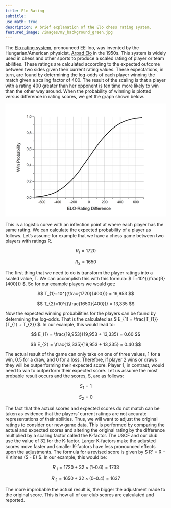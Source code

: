 ```yaml
---
title: Elo Rating
subtitle:
use_math: true
description: A brief explanation of the Elo chess rating system.
featured_image: /images/my_background_green.jpg
---
```


The [Elo rating system](https://en.wikipedia.org/wiki/Elo_rating_system), pronounced EE-loo, was invented by the Hungarian/American physicist, [Arpad Elo](https://en.wikipedia.org/wiki/Arpad_Elo) in the 1950s. This system is widely used in chess and other sports to produce a scaled rating of player or team abilities. These ratings are calculated according to the expected outcome between two sides given their current rating values. These expectations, in turn, are found by determining the log-odds of each player winning the match given a scaling factor of 400. The result of the scaling is that a player with a rating 400 greater than her opponent is ten time more likely to win than the other way around. When the probability of winning is plotted versus difference in rating scores, we get the graph shown below.

![a plot of winning probabilities vs score differential](images/elo.jpg)

This is a logistic curve with an inflection point at where each player has the same rating. We can calculate the expected probability of a player as follows. Let’s assume for example that we have a chess game between two players with ratings R.

$$ R_{1} = 1720 $$

$$ R_{2} = 1650 $$

The first thing that we need to do is transform the player ratings into a scaled value, T. We can accomplish this with this formula: $ T=10^{(\frac{R}{400})} $. So for our example players we would get:

$$ T_{1}=10^{(\frac{1720}{400})} = 19,953 $$

$$ T_{2}=10^{(\frac{1650}{400})} = 13,335 $$

Now the expected winning probabilities for the players can be found by determining the log-odds. That is the calculated as $ E_{1} = \frac{T_{1}}{T_{1} + T_{2}} $. In our example, this would lead to:

$$ E_{1} = \frac{19,953}{19,953 + 13,335} = 0.60 $$

$$ E_{2} = \frac{13,335}{19,953 + 13,335} = 0.40 $$

The actual result of the game can only take on one of three values, 1 for a win, 0.5 for a draw, and 0 for a loss. Therefore, if player 2 wins or draws they will be outperforming their expected score. Player 1, in contrast, would need to win to outperform their expected score. Let us assume the most probable result occurs and the scores, S, are as follows:

$$ S_{1} = 1 $$

$$ S_{2} = 0 $$

The fact that the actual scores and expected scores do not match can be taken as evidence that the players’ current ratings are not accurate representations of their abilities. Thus, we will want to adjust the original ratings to consider our new game data. This is performed by comparing the actual and expected scores and altering the original rating by the difference multiplied by a scaling factor called the K-factor. The USCF and our club use the value of 32 for the K-factor. Larger K-factors make the adjusted scores move faster and smaller K-factors have less pronounced effects upon the adjustments. The formula for a revised score is given by $ R' = R + K \times (S - E) $. In our example, this would be:

$$ R'_{1} = 1720 + 32 \times (1 – 0.6) = 1733 $$

$$ R'_{2} = 1650 + 32 \times (0 – 0.4) = 1637 $$

The more improbable the actual result is, the bigger the adjustment made to the original score. This is how all of our club scores are calculated and reported.
